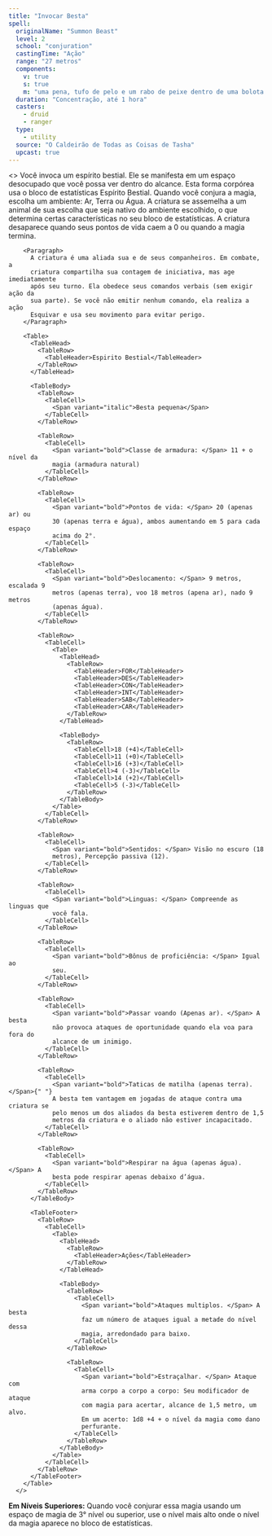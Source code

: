 ```yaml
---
title: "Invocar Besta"
spell:
  originalName: "Summon Beast"
  level: 2
  school: "conjuration"
  castingTime: "Ação"
  range: "27 metros"
  components:
    v: true
    s: true
    m: "uma pena, tufo de pelo e um rabo de peixe dentro de uma bolota dourada valendo pelo menos 200 po"
  duration: "Concentração, até 1 hora"
  casters:
    - druid
    - ranger
  type:
    - utility
  source: "O Caldeirão de Todas as Coisas de Tasha"
  upcast: true
---
```


<>
<Paragraph>
Você invoca um espírito bestial. Ele se manifesta em um espaço
desocupado que você possa ver dentro do alcance. Esta forma corpórea
usa o bloco de estatísticas Espírito Bestial. Quando você conjura a
magia, escolha um ambiente: Ar, Terra ou Água. A criatura se assemelha
a um animal de sua escolha que seja nativo do ambiente escolhido, o
que determina certas características no seu bloco de estatísticas. A
criatura desaparece quando seus pontos de vida caem a 0 ou quando a
magia termina.
</Paragraph>

        <Paragraph>
          A criatura é uma aliada sua e de seus companheiros. Em combate, a
          criatura compartilha sua contagem de iniciativa, mas age imediatamente
          após seu turno. Ela obedece seus comandos verbais (sem exigir ação da
          sua parte). Se você não emitir nenhum comando, ela realiza a ação
          Esquivar e usa seu movimento para evitar perigo.
        </Paragraph>

        <Table>
          <TableHead>
            <TableRow>
              <TableHeader>Espirito Bestial</TableHeader>
            </TableRow>
          </TableHead>

          <TableBody>
            <TableRow>
              <TableCell>
                <Span variant="italic">Besta pequena</Span>
              </TableCell>
            </TableRow>

            <TableRow>
              <TableCell>
                <Span variant="bold">Classe de armadura: </Span> 11 + o nível da
                magia (armadura natural)
              </TableCell>
            </TableRow>

            <TableRow>
              <TableCell>
                <Span variant="bold">Pontos de vida: </Span> 20 (apenas ar) ou
                30 (apenas terra e água), ambos aumentando em 5 para cada espaço
                acima do 2°.
              </TableCell>
            </TableRow>

            <TableRow>
              <TableCell>
                <Span variant="bold">Deslocamento: </Span> 9 metros, escalada 9
                metros (apenas terra), voo 18 metros (apena ar), nado 9 metros
                (apenas água).
              </TableCell>
            </TableRow>

            <TableRow>
              <TableCell>
                <Table>
                  <TableHead>
                    <TableRow>
                      <TableHeader>FOR</TableHeader>
                      <TableHeader>DES</TableHeader>
                      <TableHeader>CON</TableHeader>
                      <TableHeader>INT</TableHeader>
                      <TableHeader>SAB</TableHeader>
                      <TableHeader>CAR</TableHeader>
                    </TableRow>
                  </TableHead>

                  <TableBody>
                    <TableRow>
                      <TableCell>18 (+4)</TableCell>
                      <TableCell>11 (+0)</TableCell>
                      <TableCell>16 (+3)</TableCell>
                      <TableCell>4 (-3)</TableCell>
                      <TableCell>14 (+2)</TableCell>
                      <TableCell>5 (-3)</TableCell>
                    </TableRow>
                  </TableBody>
                </Table>
              </TableCell>
            </TableRow>

            <TableRow>
              <TableCell>
                <Span variant="bold">Sentidos: </Span> Visão no escuro (18
                metros), Percepção passiva (12).
              </TableCell>
            </TableRow>

            <TableRow>
              <TableCell>
                <Span variant="bold">Linguas: </Span> Compreende as linguas que
                você fala.
              </TableCell>
            </TableRow>

            <TableRow>
              <TableCell>
                <Span variant="bold">Bônus de proficiência: </Span> Igual ao
                seu.
              </TableCell>
            </TableRow>

            <TableRow>
              <TableCell>
                <Span variant="bold">Passar voando (Apenas ar). </Span> A besta
                não provoca ataques de oportunidade quando ela voa para fora do
                alcance de um inimigo.
              </TableCell>
            </TableRow>

            <TableRow>
              <TableCell>
                <Span variant="bold">Taticas de matilha (apenas terra). </Span>{" "}
                A besta tem vantagem em jogadas de ataque contra uma criatura se
                pelo menos um dos aliados da besta estiverem dentro de 1,5
                metros da criatura e o aliado não estiver incapacitado.
              </TableCell>
            </TableRow>

            <TableRow>
              <TableCell>
                <Span variant="bold">Respirar na água (apenas água). </Span> A
                besta pode respirar apenas debaixo d’água.
              </TableCell>
            </TableRow>
          </TableBody>

          <TableFooter>
            <TableRow>
              <TableCell>
                <Table>
                  <TableHead>
                    <TableRow>
                      <TableHeader>Ações</TableHeader>
                    </TableRow>
                  </TableHead>

                  <TableBody>
                    <TableRow>
                      <TableCell>
                        <Span variant="bold">Ataques multiplos. </Span> A besta
                        faz um número de ataques igual a metade do nível dessa
                        magia, arredondado para baixo.
                      </TableCell>
                    </TableRow>

                    <TableRow>
                      <TableCell>
                        <Span variant="bold">Estraçalhar. </Span> Ataque com
                        arma corpo a corpo a corpo: Seu modificador de ataque
                        com magia para acertar, alcance de 1,5 metro, um alvo.
                        Em um acerto: 1d8 +4 + o nível da magia como dano
                        perfurante.
                      </TableCell>
                    </TableRow>
                  </TableBody>
                </Table>
              </TableCell>
            </TableRow>
          </TableFooter>
        </Table>
      </>

**Em Níveis Superiores:** Quando você conjurar essa magia usando um espaço de magia de 3° nível ou superior, use o nível mais alto onde o nível da magia aparece no bloco de estatísticas.
